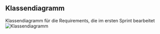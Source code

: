 ## Klassendiagramm
Klassendiagramm für die Requirements, die im ersten Sprint bearbeitet 
![Klassendiagramm](..docs/referenziert/KlassenDiagramm.png)
